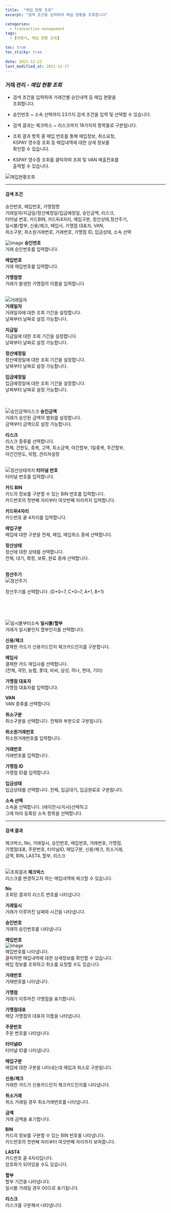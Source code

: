 ```yaml
---
title:  "매입 현황 조회"
excerpt: "검색 조건을 입력하여 매입 현황을 조회합니다"

categories:
  - transaction management
tags:
  - [대행사, 매입 현황 조회]

toc: true
toc_sticky: true
 
date: 2021-12-22
last_modified_at: 2021-12-27
---
```

### 거래 관리 - *매입 현황 조회*
- 검색 조건을 입력하여 거래건별 승인내역 등 매입 현황을<br>조회합니다.

- 승인번호 ~ 소속 선택까지 23가지 검색 조건을 입력 및 선택할 수 있습니다.

- 검색 결과는 체크박스 ~ 리스크까지 18가지의 항목들로 구분됩니다.

- 조회 결과 항목 중 매입 번호를 통해 매입정보, 취소요청,<br>KSPAY 영수증 조회 등 매입내역에 대한 상세 정보를<br>확인할 수 있습니다.

- KSPAY 영수증 조회를 클릭하여 조회 및 VAN 매출전표를<br>출력할 수 있습니다.

![매입현황조회](https://user-images.githubusercontent.com/95394003/146471139-296c0d0a-fe56-4f0a-a4ef-a030f29daaf4.jpeg)

---

#### 검색 조건 
승인번호, 매입번호, 가맹점명<br>거래일자/지급일/정산예정일/입금예정일, 승인금액, 리스크,<br>터미널 번호, 카드BIN, 카드뒤4자리, 매입구분, 정산상태,정산주기,<br>일시불/할부, 신용/체크, 매입사, 가맹점 대표자, VAN,<br>취소구분, 취소원거래번호, 거래번호, 가맹점 ID, 입금상태, 소속 선택<br>

![image](https://user-images.githubusercontent.com/95394003/146481772-129ea77c-27de-4d95-84df-cc3dd5c0a795.jpeg)
**승인번호**<br>
거래 승인번호를 입력합니다.

**매입번호**<br>
거래 매입번호를 입력합니다.

**가맹점명**<br>
거래가 발생한 가맹점의 이름을 입력합니다
<br>
<br>

![거래일자](https://user-images.githubusercontent.com/95394003/146482288-281b97a7-3e60-4c56-b40a-b5889a1299c7.jpeg)<br>
**거래일자**<br>
거래일자에 대한 조회 기간을 설정합니다.<br>날짜부터 날짜로 설정 가능합니다.

**지급일**<br>
지급일에 대한 조회 기간을 설정합니다.<br>날짜부터 날짜로 설정 가능합니다.

**정산예정일**<br>
정산예정일에 대한 조회 기간을 설정합니다.<br>날짜부터 날짜로 설정 가능합니다.

**입금예정일**<br>
입금예정일에 대한 조회 기간을 설정합니다.<br>날짜부터 날짜로 설정 가능합니다.
<br>
<br>
<br>

![승인금액리스크](https://user-images.githubusercontent.com/95394003/146482485-1c2ed337-0e12-433f-aed7-2443cd0e2c9d.jpeg)
**승인금액**<br>
거래가 승인된 금액의 범위를 설정합니다.<br>금액부터 금액으로 설정 가능합니다.

**리스크**<br>
리스크 종류를 선택합니다.<br>
전체, 건한도, 중복, 고액, 최소금액, 야간할부, 1일중복, 주간할부,<br> 야간건한도, 위험, 관리자설정
<br>
<br>

![정산상태까지](https://user-images.githubusercontent.com/95394003/146488114-947dea4a-fc11-4f88-ab53-e2b30c04769c.jpeg)
**터미널 번호**<br>
터미널 번호를 입력합니다.

**카드 BIN**<br>
카드의 정보를 구분할 수 있는 BIN 번호를 입력합니다.<br>
카드번호의 첫번째 자리부터 여섯번째 자리까지 입력합니다.

**카드뒤4자리**<br>
카드번호 끝 4자리를 입력합니다.

**매입구분**<br>
매입에 대한 구분을 전체, 매입, 매입취소 중에 선택합니다.

**정산상태**<br>
정산에 대한 상태를 선택합니다.<br>
전체, 대기, 확정, 보류, 완료 중에 선택합니다.
<br>
<br>

**정산주기**<br>
![정산주기](https://user-images.githubusercontent.com/95394003/146488198-6ca8c161-13e2-48b5-825d-f89fe582569b.jpeg)
<p>정산주기를 선택합니다. (D+0~7, C+0~7, A+1, B+1)</p>
<br>
<br>
<br>

![일시불부터소속](https://user-images.githubusercontent.com/95394003/146488304-60edf6d2-7385-4d2b-bd54-94e67a10eda7.jpeg)
**일시불/할부**<br>
거래가 일시불인지 할부인지를 선택합니다.

**신용/체크**<br>
결제한 카드가 신용카드인지 체크카드인지를 구분합니다.

**매입사**<br>
결제한 카드 매입사를 선택합니다.<br>
(전체, 국민, 농협, 롯데, 비씨, 삼성, 하나, 현대, 기타)

**가맹점 대표자**<br>
가맹점 대표자를 입력합니다.

**VAN**<br>
VAN 종류를 선택합니다.

**취소구분**<br>
취소구분을 선택합니다. 전체와 부분으로 구분됩니다.

**취소원거래번호**<br>
취소원거래번호를 입력합니다.

**거래번호**<br>
거래번호를 입력합니다.

**가맹점 ID**<br>
가맹점 ID를 입력합니다.

**입금상태**<br>
입금상태를 선택합니다. 전체, 입금대기, 입금완료로 구분됩니다.

**소속 선택**<br>
소속을 선택합니다. (에이전시/지사)선택하고<br>그에 따라 등록된 소속 항목을 선택합니다.
<br>

---

#### 검색 결과
체크박스, No, 거래일시, 승인번호, 매입번호, 거래번호, 가맹점,<br> 가맹점대표, 주문번호, 터미널ID, 매입구분, 신용/체크, 취소거래,<br> 금액, BIN, LAST4, 할부, 리스크<br>
<br>

![조회결과](https://user-images.githubusercontent.com/95394003/146479953-2adedabb-d3a8-4b89-9aa9-31b72fe795e4.jpeg)
**체크박스**<br>
리스크를 변경하고자 하는 매입내역에 체크할 수 있습니다.

**No**<br>
조회된 결과의 리스트 번호를 나타냅니다.

**거래일시**<br>
거래가 이루어진 날짜와 시간을 나타냅니다.

**승인번호**<br>
거래의 승인번호를 나타냅니다.
<br>

**매입번호**<br>
![image](https://user-images.githubusercontent.com/95394003/147442074-d093c8d0-b87d-4029-aa27-84a1eeda66ad.png)
<br>매입번호를 나타냅니다.<br>클릭하면 매입내역에 대한 상세정보를 확인할 수 있습니다. <br>
매입 정보를 조회하고 취소를 요청할 수도 있습니다.
<br>

**거래번호**<br>
거래번호를 나타냅니다.

**가맹점**<br>
거래가 이루어진 가맹점을 표기합니다.

**가맹점대표**<br>
해당 가맹점의 대표자 이름을 나타냅니다.

**주문번호**<br>
주문 번호를 나타냅니다.

**터미널ID**<br>
터미널 ID를 나타냅니다.

**매입구분**<br>
매입에 대한 구분을 나타내는데 매입과 취소로 구분됩니다.

**신용/체크**<br>
거래한 카드가 신용카드인지 체크카드인지를 나타냅니다.

**취소거래**<br>
취소 거래일 경우 취소거래번호를 나타냅니다.

**금액**<br>
거래 금액을 표기합니다.

**BIN**<br>
카드의 정보를 구분할 수 있는 BIN 번호를 나타냅니다.<br>
카드번호의 첫번째 자리부터 여섯번째 자리까지 보여줍니다.

**LAST4**<br>
카드번호 끝 4자리입니다.<br>
암호화가 되어있을 수도 있습니다.

**할부**<br>
할부 기간을 나타냅니다.<br>
일시불 거래일 경우 00으로 표기됩니다.

**리스크**<br>
리스크를 구분해서 나타냅니다. 